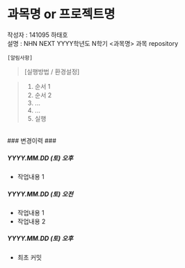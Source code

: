 과목명 or 프로젝트명
===
작성자 : 141095 하태호<br>
설명 : NHN NEXT YYYY학년도 N학기 <과목명> 과목 repository

```
[알림사항]

```

> [실행방법 / 환경설정]

> 1. 순서 1
> 2. 순서 2
> 3. ...
> 4. ...
> 5. 실행


<br>
### 변경이력 ###

##### YYYY.MM.DD (토) 오후 #####
* 작업내용 1

##### YYYY.MM.DD (토) 오전 #####
* 작업내용 1
* 작업내용 2

##### YYYY.MM.DD (토) 오후 #####
* 최초 커밋